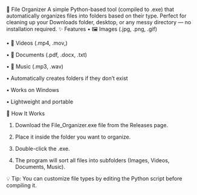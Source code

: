 📂 File Organizer
A simple Python-based tool (compiled to .exe) that automatically organizes files into folders based on their type.
Perfect for cleaning up your Downloads folder, desktop, or any messy directory — no installation required.
✨ Features
•	🖼 Images (.jpg, .png, .gif)
  
•	🎥 Videos (.mp4, .mov,)
  
•	📄 Documents (.pdf, .docx, .txt)
  
•	🎵 Music (.mp3, .wav)
  
•	Automatically creates folders if they don’t exist
  
•	Works on Windows
  
•	Lightweight and portable
  
🚀 How It Works
  1.	Download the File_Organizer.exe file from the Releases page.
 	
  2.	Place it inside the folder you want to organize.
 	
  3.	Double-click the .exe.
  	
  4.	The program will sort all files into subfolders (Images, Videos, Documents, Music).
  	
💡 Tip: You can customize file types by editing the Python script before compiling it.


